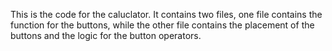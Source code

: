 This is the code for the caluclator. It contains two files, one file contains the function for the buttons, while the other file contains the placement of the buttons and the logic for the button operators.
